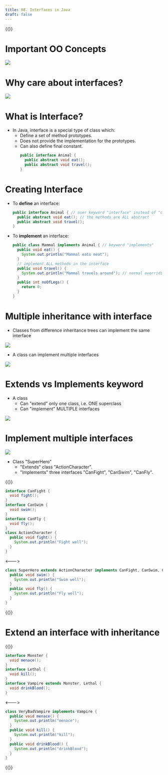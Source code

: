 ```yaml
---
title: 08. Interfaces in Java
draft: false
---
```


{{<toc>}}

# Important OO Concepts

![](01_oo_concepts.webp)

# Why care about interfaces?

![](02_interfaces.webp)

# What is Interface?
- In Java, interface is a special type of class which:
  - Define a set of&nbsp;<c-red>method prototypes</c-red>.
  - Does&nbsp;<c-red>not</c-red>&nbsp;provide the&nbsp;<c-red>implementation</c-red>&nbsp;for the prototypes.
  - Can also define final constant.
    ```java
    public interface Animal {
      public abstract void eat();
      public abstract void travel();
    }
    ```

# Creating Interface
- To&nbsp;<c-red>**define**</c-red>&nbsp;an interface:
  ```java
  public interface Animal { // user keyword "interface" instead of "class"
    public abstract void eat(); // the methods are ALL abstract
    public abstract void travel();
  }
  ```
- To&nbsp;<c-red>**implement**</c-red>&nbsp;an interface:
  ```java
  public class Mammal implements Animal { // keyword "implements"
    public void eat() {
      System.out.println("Mammal eats meat");
    }
    // implement ALL methods in the interface
    public void travel() {
      System.out.println("Mammal travels around"); // normal overriding methods
    }
    public int noOfLegs() {
      return 0;
    }
  }
  ```

# Multiple inheritance with interface
- Classes from difference inheritance trees can implement the same interface

![](03_multiple_inheritance.webp)

- A class can implement multiple interfaces

![](04_multiple_inheritance.webp)

# Extends vs Implements keyword
- A class
  - Can "<c-red>extend</c-red>" only one class, i.e. ONE superclass
  - Can "<c-red>implement</c-red>" MULTIPLE interfaces

![](05_extends_vs_implements.webp)

# Implement multiple interfaces

![](06_implement_multiple_interfaces.webp)

- Class "SuperHero"
  - "<c-red>Extends</c-red>" class "ActionCharacter".
  - "<c-red>Implements</c-red>" three interfaces "CanFight", "CanSwim", "CanFly".

{{<columns>}}
```java
interface CanFight {
  void fight();
}
interface CanSwim {
  void swim();
}
interface CanFly {
  void fly();
}
class ActionCharacter {
  public void fight() {
    System.out.println("Fight well");
  }
}
```
<--->
```java
class SuperHero extends ActionCharacter implements CanFight, CanSwim, CanFly {
  public void swim() {
    System.out.println("Swim well");
  }
  public void fly() {
    System.out.println("Fly well");
  }
}
```
{{</columns>}}

# Extend an interface with inheritance
{{<columns>}}
```java
interface Monster {
  void menace();
}
interface Lethal {
  void kill();
}
interface Vampire extends Monster, Lethal {
  void drinkBlood();
}
```
<--->
```java
class VeryBadVampire implements Vampire {
  public void menace() {
    System.out.println("menace");
  }
  public void kill() {
    System.out.println("kill");
  }
  public void drinkBlood() {
    System.out.println("drinkBlood");
  }
}
```
{{</columns>}}